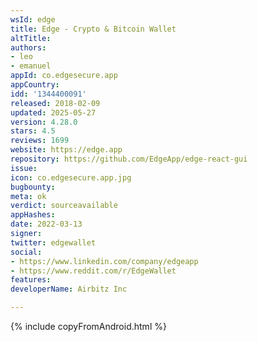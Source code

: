 ```yaml
---
wsId: edge
title: Edge - Crypto & Bitcoin Wallet
altTitle: 
authors:
- leo
- emanuel
appId: co.edgesecure.app
appCountry: 
idd: '1344400091'
released: 2018-02-09
updated: 2025-05-27
version: 4.28.0
stars: 4.5
reviews: 1699
website: https://edge.app
repository: https://github.com/EdgeApp/edge-react-gui
issue: 
icon: co.edgesecure.app.jpg
bugbounty: 
meta: ok
verdict: sourceavailable
appHashes: 
date: 2022-03-13
signer: 
twitter: edgewallet
social:
- https://www.linkedin.com/company/edgeapp
- https://www.reddit.com/r/EdgeWallet
features: 
developerName: Airbitz Inc

---
```


{% include copyFromAndroid.html %}
